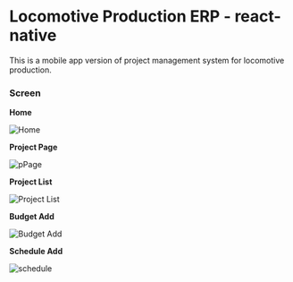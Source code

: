 # Locomotive Production ERP - react-native

This is a mobile app version of project management system for locomotive production.

### Screen
**Home**

![Home](https://raw.githubusercontent.com/ardasatata/LocErp_ReactNative/master/img/20180901_131947000_iOS.png?token=AQwS_Brcyq8EUSkjWiN0XGJiq1rHFVp2ks5bmRriwA%3D%3D)

**Project Page**

![pPage](https://raw.githubusercontent.com/ardasatata/LocErp_ReactNative/master/img/20180901_132058000_iOS.png?token=AQwS_DxxoMBUZFvFijXaL-JjWSVIL7Bpks5bmRxFwA%3D%3D)

**Project List**

![Project List](https://raw.githubusercontent.com/ardasatata/LocErp_ReactNative/master/img/20180901_131953000_iOS.png?token=AQwS_O4R13y3fW7ZwiPnlJtS0cmfrOMEks5bmRwXwA%3D%3D)

**Budget Add**

![Budget Add](https://raw.githubusercontent.com/ardasatata/LocErp_ReactNative/master/img/20180901_132113000_iOS.png?token=AQwS_Htm1Qm3z47sFUbTgM7UrLKLO2Heks5bmRxNwA%3D%3D)

**Schedule Add**

![schedule](https://raw.githubusercontent.com/ardasatata/LocErp_ReactNative/master/img/20180901_132050000_iOS.png?token=AQwS_MHBcuN66sazV731tRIWajaSoLfJks5bmRw1wA%3D%3D)
